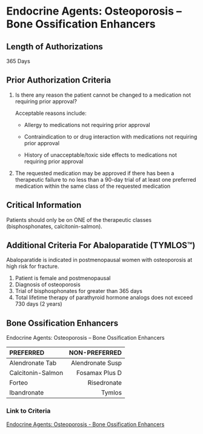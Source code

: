 # Endocrine Agents: Osteoporosis – Bone Ossification Enhancers

## Length of Authorizations

365 Days

## Prior Authorization Criteria

1. Is there any reason the patient cannot be changed to a medication not requiring prior approval?

    Acceptable reasons include:

    - Allergy to medications not requiring prior approval

    - Contraindication to or drug interaction with medications not requiring prior approval

    - History of unacceptable/toxic side effects to medications not requiring prior approval

1. The requested medication may be approved if there has been a therapeutic failure to no less than a 90-day trial of at least one preferred medication within the same class of the requested medication

## Critical Information

Patients should only be on ONE of the therapeutic classes (bisphosphonates, calcitonin-salmon).

## Additional Criteria For Abaloparatide (TYMLOS™)

Abaloparatide is indicated in postmenopausal women with osteoporosis at high risk for fracture.

1. Patient is female and postmenopausal
2. Diagnosis of osteoporosis
3. Trial of bisphosphonates for greater than 365 days
4. Total lifetime therapy of parathyroid hormone analogs does not exceed 730 days (2 years)

## Bone Ossification Enhancers

Endocrine Agents: Osteoporosis – Bone Ossification Enhancers

| PREFERRED | NON-PREFERRED |
| :--- | ---: |
| Alendronate Tab   | Alendronate Susp |
| Calcitonin-Salmon | Fosamax Plus D   |
| Forteo            | Risedronate      |
| Ibandronate       | Tymlos           |

### Link to Criteria

[Endocrine Agents: Osteoporosis - Bone Ossification Enhancers](https://pharmacy.medicaid.ohio.gov/sites/default/files/20220415_UPDL_Criteria_FINAL_.pdf#page=56)
